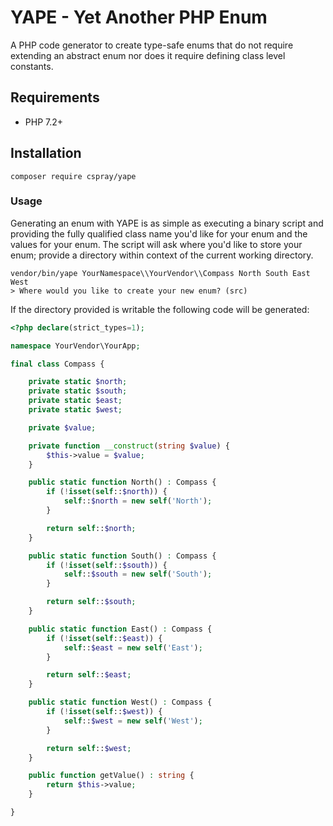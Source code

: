 # YAPE - Yet Another PHP Enum

A PHP code generator to create type-safe enums that do not require extending an abstract enum nor 
does it require defining class level constants.

## Requirements

- PHP 7.2+

## Installation

```shell
composer require cspray/yape
```

### Usage

Generating an enum with YAPE is as simple as executing a binary script and providing the fully qualified 
class name you'd like for your enum and the values for your enum. The script will ask where you'd like 
to store your enum; provide a directory within context of the current working directory.

```shell script
vendor/bin/yape YourNamespace\\YourVendor\\Compass North South East West
> Where would you like to create your new enum? (src)
```

If the directory provided is writable the following code will be generated:

```php
<?php declare(strict_types=1);

namespace YourVendor\YourApp;

final class Compass {

    private static $north;
    private static $south;
    private static $east;
    private static $west;

    private $value;

    private function __construct(string $value) {
        $this->value = $value;
    }

    public static function North() : Compass {
        if (!isset(self::$north)) {
            self::$north = new self('North');
        }

        return self::$north;
    }

    public static function South() : Compass {
        if (!isset(self::$south)) {
            self::$south = new self('South');
        }

        return self::$south;
    }

    public static function East() : Compass {
        if (!isset(self::$east)) {
            self::$east = new self('East');
        }

        return self::$east;
    }

    public static function West() : Compass {
        if (!isset(self::$west)) {
            self::$west = new self('West');
        }

        return self::$west;
    }

    public function getValue() : string {
        return $this->value;
    }

}
```



